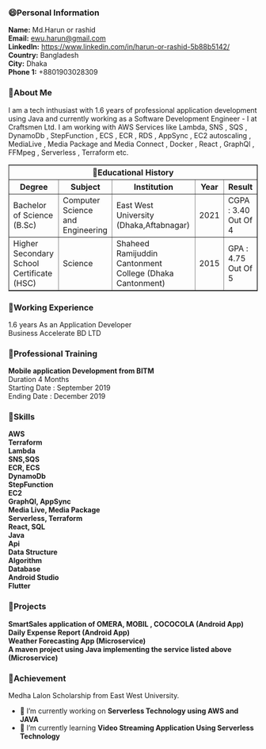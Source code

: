 
### 😄Personal Information
**Name:** Md.Harun or rashid<br/>
**Email:** ewu.harun@gmail.com<br/>
**LinkedIn:** https://www.linkedin.com/in/harun-or-rashid-5b88b5142/<br/>
**Country:** Bangladesh<br/>
**City:** Dhaka<br/>
**Phone 1:** +8801903028309<br/>

### 🌱About Me


I am a tech inthusiast with 1.6 years of professional application development using Java and currently working as a Software Development Engineer - I at Craftsmen Ltd.
I am working with AWS Services like Lambda, SNS , SQS , DynamoDb , StepFunction , ECS , ECR , RDS , AppSync , EC2 autoscaling , MediaLive , Media Package and Media Connect , Docker , React , GraphQl , FFMpeg , Serverless , Terraform etc.
  
  

    
<TABLE border="1" cellpadding="5" cellspacing="2"
  summary="History courses offered in the community of
           Bath arranged by course name, tutor, summary, 
           code, and fee">
  <TR>
    <TH colspan="5" scope="colgroup">🌱Educational History</TH>
  </TR>
  <TR>
    <TH scope="col" abbr="Name">Degree</TH>
    <TH scope="col" abbr="Tutor">Subject</TH>
    <TH scope="col" abbr="Tutor">Institution</TH>
    <TH scope="col">Year</TH>
    <TH scope="col">Result</TH>
 
  </TR>
  <TR>
    <TD scope="row">Bachelor of Science (B.Sc) </TD>
    <TD>Computer Science and Engineering</TD>
    <TD>East West University (Dhaka,Aftabnagar)</TD>
    <TD>2021</TD>
    <TD>CGPA : 3.40 Out Of 4</TD>
  </TR>
  <TR>
    <TD scope="row">Higher Secondary School Certificate (HSC)</TD>
    <TD>
       Science
    </TD>
    <TD>Shaheed Ramijuddin Cantonment College (Dhaka Cantonment)</TD>
    <TD>2015</TD>
    <TD>GPA : 4.75 Out Of 5</TD>
  </TR>
</TABLE>

 ### 🌱Working Experience
  1.6 years
  As an Application Developer<br/>
  Business Accelerate BD LTD
 
### 🌱Professional Training
<b>Mobile application Development from BITM<br/></b>
Duration 4 Months<br/>
Starting Date : September 2019<br/>
Ending Date : December 2019<br/>


### 🌱Skills
**AWS**<br/>
**Terraform**<br/>
**Lambda**<br/>
**SNS,SQS**<br/>
**ECR, ECS**<br/>
**DynamoDb**<br/>
**StepFunction**<br/>
**EC2**<br/>
**GraphQl, AppSync**<br/>
**Media Live, Media Package**<br/>
**Serverless, Terraform**<br/>
**React, SQL**<br/>
**Java**<br/>
**Api**<br/>
**Data Structure**<br/>
**Algorithm**<br/>
**Database**<br/>
**Android Studio**<br/>
**Flutter**<br/>


### 🌱Projects
**SmartSales application of OMERA, MOBIL , COCOCOLA (Android App)**<br/>
**Daily Expense Report (Android App)**<br/>
**Weather Forecasting App (Microservice)**<br/>
**A maven project using Java implementing the service listed above (Microservice)**<br/>

### 🌱Achievement
Medha Lalon Scholarship from East West University.


- 🔭 I’m currently working on **Serverless Technology using AWS and JAVA**
- 🌱 I’m currently learning **Video Streaming Application Using Serverless Technology**

